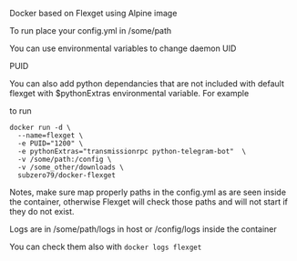 Docker based on Flexget using Alpine image

To run place your config.yml in /some/path

You can use environmental variables to change daemon UID

PUID

You can also add python dependancies that are not included with default flexget with $pythonExtras environmental variable. For example

to run 
```
docker run -d \ 
  --name=flexget \
  -e PUID="1200" \
  -e pythonExtras="transmissionrpc python-telegram-bot"  \
  -v /some/path:/config \
  -v /some_other/downloads \
  subzero79/docker-flexget
```


Notes, make sure map properly paths in the config.yml as are seen inside the container, otherwise Flexget will check those paths and will not start if they do not exist.

Logs are in /some/path/logs in host or /config/logs inside the container

You can check them also with ```docker logs flexget```


